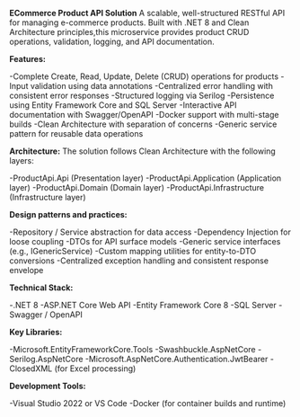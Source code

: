**ECommerce Product API Solution**
A scalable, well-structured RESTful API for managing e-commerce products. 
Built with .NET 8 and Clean Architecture principles,this microservice provides product CRUD operations, validation, logging, and API documentation.


**Features:**

-Complete Create, Read, Update, Delete (CRUD) operations for products
-Input validation using data annotations
-Centralized error handling with consistent error responses
-Structured logging via Serilog
-Persistence using Entity Framework Core and SQL Server
-Interactive API documentation with Swagger/OpenAPI
-Docker support with multi-stage builds
-Clean Architecture with separation of concerns
-Generic service pattern for reusable data operations


**Architecture:**
The solution follows Clean Architecture with the following layers:

-ProductApi.Api            (Presentation layer)
-ProductApi.Application    (Application layer)
-ProductApi.Domain         (Domain layer)
-ProductApi.Infrastructure (Infrastructure layer)

**Design patterns and practices:**

-Repository / Service abstraction for data access
-Dependency Injection for loose coupling
-DTOs for API surface models
-Generic service interfaces (e.g., IGenericService<T>)
-Custom mapping utilities for entity-to-DTO conversions
-Centralized exception handling and consistent response envelope


**Technical Stack:**

-.NET 8
-ASP.NET Core Web API
-Entity Framework Core 8
-SQL Server
-Swagger / OpenAPI


**Key Libraries:**

-Microsoft.EntityFrameworkCore.Tools
-Swashbuckle.AspNetCore
-Serilog.AspNetCore
-Microsoft.AspNetCore.Authentication.JwtBearer
-ClosedXML (for Excel processing)


**Development Tools:**

-Visual Studio 2022 or VS Code
-Docker (for container builds and runtime)
